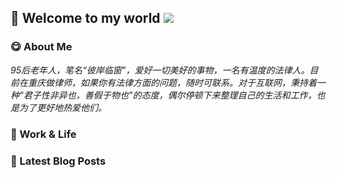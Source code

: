 ## 📌 Welcome to my world  ![](https://komarev.com/ghpvc/?username=LawyerLu&color=40c463)

### 😋 About Me

*95后老年人，笔名“彼岸临窗”，爱好一切美好的事物，一名有温度的法律人。目前在重庆做律师，如果你有法律方面的问题，随时可联系。对于互联网，秉持着一种“君子性非异也，善假于物也”的态度，偶尔停顿下来整理自己的生活和工作，也是为了更好地热爱他们。*

### 📂 Work & Life





### 📒 Latest Blog Posts



